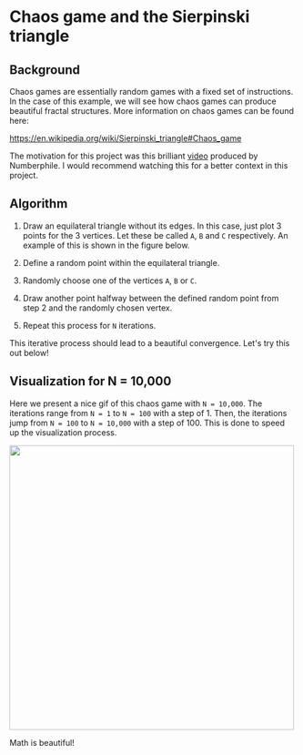 # Chaos game and the Sierpinski triangle

## Background

Chaos games are essentially random games with a fixed set of instructions. In the case of this example, we will see how chaos games can produce beautiful fractal structures. More information on chaos games can be found here:

https://en.wikipedia.org/wiki/Sierpinski_triangle#Chaos_game

The motivation for this project was this brilliant [video](https://www.youtube.com/watch?v=kbKtFN71Lfs&t=77s) produced by Numberphile. I would recommend watching this for a better context in this project.

## Algorithm

1. Draw an equilateral triangle without its edges. In this case, just plot 3 points for the 3 vertices. Let these be called `A`, `B` and `C` respectively. An example of this is shown in the figure below.

2. Define a random point within the equilateral triangle. 

3. Randomly choose one of the vertices `A`, `B` or `C`.

4. Draw another point halfway between the defined random point from step 2 and the randomly chosen vertex.

5. Repeat this process for `N` iterations.

This iterative process should lead to a beautiful convergence. Let's try this out below!

## Visualization for N = 10,000

Here we present a nice gif of this chaos game with `N = 10,000`. The iterations range from `N = 1` to `N = 100` with a step of 1. Then, the iterations jump from `N = 100` to `N = 10,000` with a step of 100. This is done to speed up the visualization process.

<img src="https://github.com/AtreyaSh/chaosGameST/blob/master/gif/chaosGame10000.gif" width="500">

Math is beautiful!
